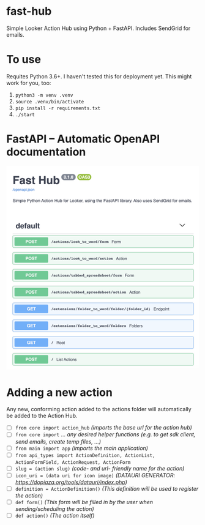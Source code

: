 # fast-hub
Simple Looker Action Hub using Python + FastAPI. Includes SendGrid for emails.

# To use
Requites Python 3.6+. I haven't tested this for deployment yet. This might work for you, too:

1. `python3 -m venv .venv`
2. `source .venv/bin/activate`
3. `pip install -r requirements.txt`
4. `./start`

# FastAPI – Automatic OpenAPI documentation

![API Examples](docs/images/open_api_docs.png)

# Adding a new action

Any new, conforming action added to the actions folder will automatically be added to the Action Hub.

- [ ] `from core import action_hub` _(imports the base url for the action hub)_
- [ ] `from core import` ... _any desired helper functions (e.g. to get sdk client, send emails, create temp files, ...)_
- [ ] `from main import app` _(imports the main application)_
- [ ] `from api_types import ActionDefinition, ActionList, ActionFormField, ActionRequest, ActionForm`
- [ ] `slug = (action slug)` _(code- and url- friendly name for the action)_
- [ ] `icon_uri = (data uri for icon image)` _(DATAURI GENERATOR: https://dopiaza.org/tools/datauri/index.php)_
- [ ] `definition = ActionDefinition()` _(This definition will be used to register the action)_
- [ ] `def form()` _(This form will be filled in by the user when sending/scheduling the action)_
- [ ] `def action()` _(The action itself)_
